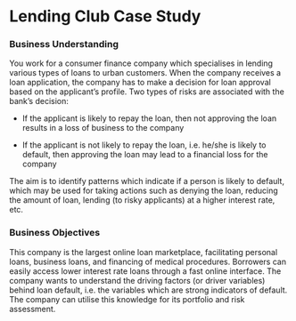 # Lending Club Case Study
### Business Understanding
You work for a consumer finance company which specialises in lending various types of loans to urban customers. When the company receives a loan application, the company has to make a decision for loan approval based on the applicant’s profile. Two types of risks are associated with the bank’s decision:

- If the applicant is likely to repay the loan, then not approving the loan results in a loss of business to the company

- If the applicant is not likely to repay the loan, i.e. he/she is likely to default, then approving the loan may lead to a financial loss for the company

The aim is to identify patterns which indicate if a person is likely to default, which may be used for taking actions such as denying the loan, reducing the amount of loan, lending (to risky applicants) at a higher interest rate, etc.

### Business Objectives
This company is the largest online loan marketplace, facilitating personal loans, business loans, and financing of medical procedures. Borrowers can easily access lower interest rate loans through a fast online interface. 
The company wants to understand the driving factors (or driver variables) behind loan default, i.e. the variables which are strong indicators of default.  The company can utilise this knowledge for its portfolio and risk assessment.
